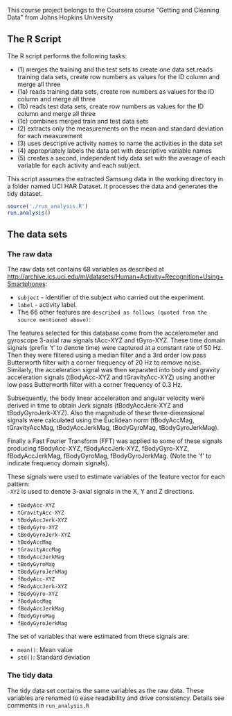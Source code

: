This course project belongs to the Coursera course "Getting and Cleaning Data" from Johns Hopkins University

## The R Script

The R script performs the following tasks:
 * (1) merges the training and the test sets to create one data set.reads training data sets, create row numbers as values for the ID column and merge all three
 * (1a) reads training data sets, create row numbers as values for the ID column and merge all three
 * (1b) reads test data sets, create row numbers as values for the ID column and merge all three
 * (1c) combines merged train and test data sets
 * (2) extracts only the measurements on the mean and standard deviation for each measurement
 * (3) uses descriptive activity names to name the activities in the data set
 * (4) appropriately labels the data set with descriptive variable names
 * (5) creates a second, independent tidy data set with the average of each variable for each activity and each subject. 

This script assumes the extracted Samsung data in the working directory in a folder named UCI HAR Dataset. 
It processes the data and generates the tidy dataset.

```r
source('./run_analysis.R')
run.analysis()
```

## The data sets

### The raw data

The raw data set contains 68 variables as described at http://archive.ics.uci.edu/ml/datasets/Human+Activity+Recognition+Using+Smartphones:

 * `subject` - identifier of the subject who carried out the experiment.
 * `label` - activity label.
 * The 66 other features are `described as follows (quoted from the source mentioned above)`: 

The features selected for this database come from the accelerometer and
gyroscope 3-axial raw signals tAcc-XYZ and tGyro-XYZ. These time domain signals
(prefix 't' to denote time) were captured at a constant rate of 50 Hz. Then they
were filtered using a median filter and a 3rd order low pass Butterworth filter
with a corner frequency of 20 Hz to remove noise. Similarly, the acceleration
signal was then separated into body and gravity acceleration signals
(tBodyAcc-XYZ and tGravityAcc-XYZ) using another low pass Butterworth filter
with a corner frequency of 0.3 Hz. 

Subsequently, the body linear acceleration and angular velocity were derived in
time to obtain Jerk signals (tBodyAccJerk-XYZ and tBodyGyroJerk-XYZ). Also the
magnitude of these three-dimensional signals were calculated using the Euclidean
norm (tBodyAccMag, tGravityAccMag, tBodyAccJerkMag, tBodyGyroMag,
tBodyGyroJerkMag). 

Finally a Fast Fourier Transform (FFT) was applied to some of these signals
producing fBodyAcc-XYZ, fBodyAccJerk-XYZ, fBodyGyro-XYZ, fBodyAccJerkMag,
fBodyGyroMag, fBodyGyroJerkMag. (Note the 'f' to indicate frequency domain
signals). 

These signals were used to estimate variables of the feature vector for each pattern:  
`-XYZ` is used to denote 3-axial signals in the X, Y and Z directions.
 * `tBodyAcc-XYZ`
 * `tGravityAcc-XYZ`
 * `tBodyAccJerk-XYZ`
 * `tBodyGyro-XYZ`
 * `tBodyGyroJerk-XYZ`
 * `tBodyAccMag`
 * `tGravityAccMag`
 * `tBodyAccJerkMag`
 * `tBodyGyroMag`
 * `tBodyGyroJerkMag`
 * `fBodyAcc-XYZ`
 * `fBodyAccJerk-XYZ`
 * `fBodyGyro-XYZ`
 * `fBodyAccMag`
 * `fBodyAccJerkMag`
 * `fBodyGyroMag`
 * `fBodyGyroJerkMag`

The set of variables that were estimated from these signals are: 
 * `mean()`: Mean value
 * `std()`: Standard deviation

### The tidy data

The tidy data set contains the same variables as the raw data. These variables are renamed to ease readability and drive consistency. Details see comments in `run_analysis.R`
